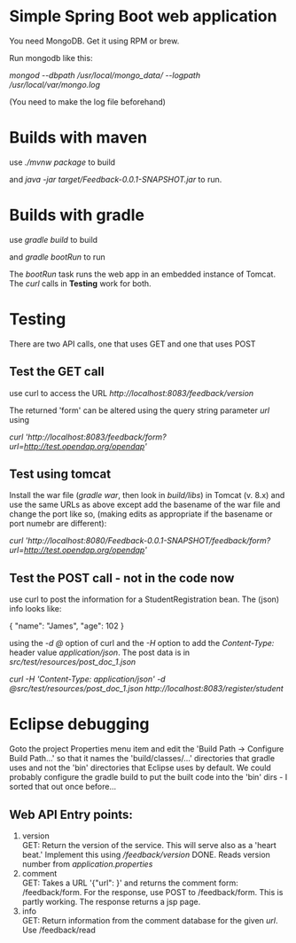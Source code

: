 
# Simple Spring Boot web application

You need MongoDB. Get it using RPM or brew.

Run mongodb like this:

_mongod --dbpath /usr/local/mongo\_data/ --logpath /usr/local/var/mongo.log_

(You need to make the log file beforehand)

# Builds with maven
use _./mvnw package_ to build

and _java -jar target/Feedback-0.0.1-SNAPSHOT.jar_ to run.

# Builds with gradle
use _gradle build_ to build

and _gradle bootRun_ to run

The _bootRun_ task runs the web app in an embedded instance of Tomcat. The _curl_ calls in **Testing** work for both.

# Testing
There are two API calls, one that uses GET and one that uses POST

## Test the GET call

use curl to access the URL _http://localhost:8083/feedback/version_

The returned 'form' can be altered using the query string parameter _url_
using

_curl 'http://localhost:8083/feedback/form?url=http://test.opendap.org/opendap'_

## Test using tomcat

Install the war file (_gradle war_, then look in _build/libs_) in Tomcat (v. 8.x) and
use the same URLs as above except add the basename of the war file and change the port like so,
(making edits as appropriate if the basename or port numebr are different):

_curl 'http://localhost:8080/Feedback-0.0.1-SNAPSHOT/feedback/form?url=http://test.opendap.org/opendap'_

## Test the POST call - not in the code now 

use curl to post the information for a StudentRegistration bean. The (json) info looks like:

{
    "name": "James",
    "age": 102
}

using the _-d @<filename>_ option of curl and the _-H_ option to add the _Content-Type:_ header value _application/json_. The post data is in _src/test/resources/post_doc_1.json_

*curl -H 'Content-Type: application/json' -d @src/test/resources/post\_doc\_1.json http://localhost:8083/register/student*

# Eclipse debugging

Goto the project Properties menu item and edit the 'Build Path -> Configure Build Path...' so that it names the 'build/classes/...' directories that gradle uses and not the 'bin' directories that Eclipse uses by default. We could probably configure the gradle build to put the built code into the 'bin' dirs - I sorted that out once before...
  
## Web API Entry points:
1. version  
   GET: Return the version of the service. This will serve also as a 'heart beat.' Implement this using 
   _/feedback/version_ DONE. Reads version number from _application.properties_
2. comment  
   GET: Takes a URL '{"url": <URL>}' and returns the comment form: /feedback/form.
   For the response, use POST to /feedback/form. This is partly working. The response returns a jsp page.
3. info  
   GET: Return information from the comment database for the given _url_. Use /feedback/read
   
  
